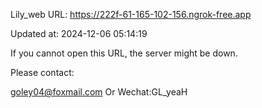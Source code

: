Lily_web URL: https://222f-61-165-102-156.ngrok-free.app

Updated at: 2024-12-06 05:14:19

If you cannot open this URL, the server might be down.

Please contact: 

goley04@foxmail.com Or Wechat:GL_yeaH